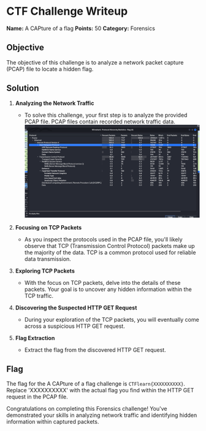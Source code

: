 # CTF Challenge Writeup
**Name:** A CAPture of a flag
**Points:** 50
**Category:** Forensics

## Objective

The objective of this challenge is to analyze a network packet capture (PCAP) file to locate a hidden flag.

## Solution

1. **Analyzing the Network Traffic**
   - To solve this challenge, your first step is to analyze the provided PCAP file. PCAP files contain recorded network traffic data.
  ![Protocols](Protocols.png)

2. **Focusing on TCP Packets**
   - As you inspect the protocols used in the PCAP file, you'll likely observe that TCP (Transmission Control Protocol) packets make up the majority of the data. TCP is a common protocol used for reliable data transmission.

3. **Exploring TCP Packets**
   - With the focus on TCP packets, delve into the details of these packets. Your goal is to uncover any hidden information within the TCP traffic.

4. **Discovering the Suspected HTTP GET Request**
   - During your exploration of the TCP packets, you will eventually come across a suspicious HTTP GET request.

5. **Flag Extraction**
   - Extract the flag from the discovered HTTP GET request. 

## Flag
The flag for the A CAPture of a flag challenge is `CTFlearn{XXXXXXXXXX}`. Replace 'XXXXXXXXXX' with the actual flag you find within the HTTP GET request in the PCAP file.

Congratulations on completing this Forensics challenge! You've demonstrated your skills in analyzing network traffic and identifying hidden information within captured packets.
